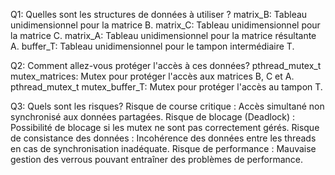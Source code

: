 Q1: Quelles sont les structures de données à utiliser ?
matrix_B: Tableau unidimensionnel pour la matrice B.
matrix_C: Tableau unidimensionnel pour la matrice C.
matrix_A: Tableau unidimensionnel pour la matrice résultante A.
buffer_T: Tableau unidimensionnel pour le tampon intermédiaire T.

Q2: Comment allez-vous protéger l'accès à ces données?
pthread_mutex_t mutex_matrices: Mutex pour protéger l'accès aux matrices B, C et A.
pthread_mutex_t mutex_buffer_T: Mutex pour protéger l'accès au tampon T.

Q3: Quels sont les risques?
Risque de course critique : Accès simultané non synchronisé aux données partagées.
Risque de blocage (Deadlock) : Possibilité de blocage si les mutex ne sont pas correctement gérés.
Risque de consistance des données : Incohérence des données entre les threads en cas de synchronisation inadéquate.
Risque de performance : Mauvaise gestion des verrous pouvant entraîner des problèmes de performance.
